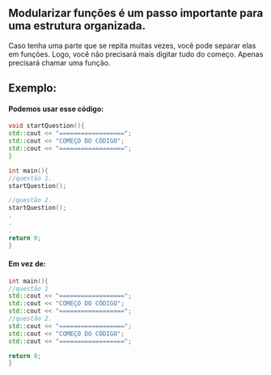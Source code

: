 ## Modularizar funções é um passo importante para uma estrutura organizada. 

 Caso tenha uma parte que se repita muitas vezes, você pode separar elas em funções. Logo, você não precisará mais digitar tudo do começo. Apenas precisará chamar uma função.

## Exemplo:
#### Podemos usar esse código:
```cpp
void startQuestion(){
std::cout << "==================";
std::cout << "COMEÇO DO CÓDIGO";
std::cout << "==================";
}

int main(){
//questão 1.
startQuestion();

//questão 2.
startQuestion();
.
.
.
return 0;
}
```
#### Em vez de: 
```cpp
int main(){
//questão 1
std::cout << "==================";
std::cout << "COMEÇO DO CÓDIGO";
std::cout << "==================";
//questão 2.
std::cout << "==================";
std::cout << "COMEÇO DO CÓDIGO";
std::cout << "==================";

return 0;
}
```